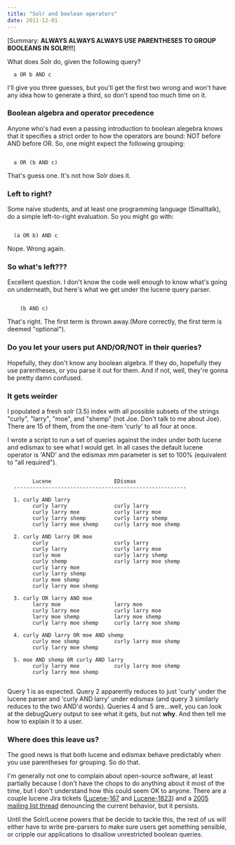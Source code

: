 ```yaml
---
title: "Solr and boolean operators"
date: 2011-12-01
---
```


[Summary: **ALWAYS ALWAYS ALWAYS USE PARENTHESES TO GROUP BOOLEANS IN SOLR!!!**]

What does Solr do, given the following query?


~~~
  a OR b AND c
~~~~


I'll give you three guesses, but you'll get the first two wrong
and won't have any idea how to generate a third, so don't spend too much time on it. 

### Boolean algebra and operator precedence

Anyone who's had even a passing introduction to boolean alegebra knows that it specifies a strict order to how the operators are bound: NOT before AND before OR. So, one might expect the following grouping:


~~~

  a OR (b AND c)

~~~~


That's guess one. It's not how Solr does it.

### Left to right?

Some naive students, and at least one programming language (Smalltalk), do a simple left-to-right evaluation. So you might go with:


~~~

  (a OR b) AND c

~~~~


Nope. Wrong again.

### So what's left???

Excellent question. I don't know the code well enough to know what's going on underneath, but here's what we get under the lucene query parser.


~~~

    (b AND c)

~~~~


That's right. The first term is thrown away.(More correctly, the first term is deemed "optional").

### Do you let your users put AND/OR/NOT in their queries?

Hopefully, they don't know any boolean algebra. If they do, hopefully they use parentheses, or you parse it out for them. And if not, well, they're gonna be pretty damn confused.

### It gets weirder

I populated a fresh solr (3.5) index with all possible subsets of the strings "curly", "larry", "moe", and "shemp" (not Joe. Don't talk to me about Joe). There are 15 of them, from the one-item 'curly' to all four at once. 

I wrote a script to run a set of queries against the index under both lucene and edismax to see what I would get. In all cases the default lucene operator is 'AND' and the edismax mm parameter is set to 100% (equivalent to "all required").


~~~

        Lucene                    EDismax                  
  -------------------------------------------------------
  
  1. curly AND larry
        curly larry               curly larry              
        curly larry moe           curly larry moe          
        curly larry shemp         curly larry shemp        
        curly larry moe shemp     curly larry moe shemp    

  2. curly AND larry OR moe
        curly                     curly larry              
        curly larry               curly larry moe          
        curly moe                 curly larry shemp        
        curly shemp               curly larry moe shemp    
        curly larry moe                                    
        curly larry shemp                                  
        curly moe shemp                                    
        curly larry moe shemp                              

  3. curly OR larry AND moe
        larry moe                 larry moe                
        curly larry moe           curly larry moe          
        larry moe shemp           larry moe shemp          
        curly larry moe shemp     curly larry moe shemp    

  4. curly AND larry OR moe AND shemp
        curly moe shemp           curly larry moe shemp    
        curly larry moe shemp                              

  5. moe AND shemp OR curly AND larry
        curly larry moe           curly larry moe shemp    
        curly larry moe shemp
        

~~~~


Query 1 is as expected. Query 2 apparently reduces to just 'curly' under the lucene parser and 'curly AND larry' under edismax (and query 3 similarly reduces to the two AND'd words). Queries 4 and 5 are...well, you can look at the debugQuery output to see what it gets, but not **why**. And then tell me how to explain it to a user. 

### Where does this leave us?

The good news is that both lucene and edismax behave predictably when you use parentheses for grouping. So do that.

I'm generally not one to complain about open-source software, at least partially because I don't have the chops to do anything about it most of the time, but I don't understand how this could seem OK to anyone. There are a couple lucene Jira tickets ([Lucene-167](https://issues.apache.org/jira/browse/LUCENE-167) and [Lucene-1823](https://issues.apache.org/jira/browse/LUCENE-1823)) and a [2005 mailing list thread](http://www.mail-archive.com/java-user@lucene.apache.org/msg00008.html) denouncing the current behavior, but it persists.

Until the Solr/Lucene powers that be decide to tackle this, the rest of us will either have to write pre-parsers to make sure users get something sensible, or cripple our applications to disallow unrestricted boolean queries.
